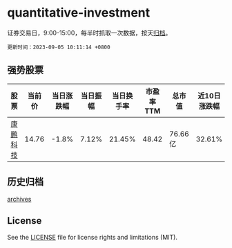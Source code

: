 # quantitative-investment

证券交易日，9:00-15:00，每半时抓取一次数据，按天[归档](archives)。

`更新时间：2023-09-05 10:11:14 +0800`

## 强势股票

|股票|当前价|当日涨跌幅|当日振幅|当日换手率|市盈率TTM|总市值|近10日涨跌幅|
|----|----|----|----|----|----|----|----|
|[康鹏科技](https://xueqiu.com/S/SH688602)|14.76|-1.8%|7.12%|21.45%|48.42|76.66亿|32.61%|

## 历史归档

[archives](archives)

## License

See the [LICENSE](LICENSE) file for license rights and limitations (MIT).